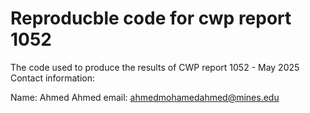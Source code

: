# Reproducble code for cwp report 1052
The code used to produce the results of CWP report 1052 - May 2025
Contact information:

Name: Ahmed Ahmed
email: ahmedmohamedahmed@mines.edu


